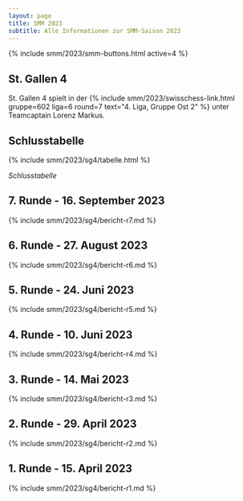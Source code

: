 ```yaml
---
layout: page
title: SMM 2023
subtitle: Alle Informationen zur SMM-Saison 2023
---
```


{% include smm/2023/smm-buttons.html active=4 %}

## St. Gallen 4

St. Gallen 4 spielt in der
{% include smm/2023/swisschess-link.html gruppe=602 liga=6 round=7 text="4. Liga, Gruppe Ost 2" %}
unter Teamcaptain Lorenz Markus.

## Schlusstabelle

{% include smm/2023/sg4/tabelle.html %}

_Schlusstabelle_

## 7. Runde - 16. September 2023

{% include smm/2023/sg4/bericht-r7.md %}

## 6. Runde - 27. August 2023

{% include smm/2023/sg4/bericht-r6.md %}

## 5. Runde - 24. Juni 2023

{% include smm/2023/sg4/bericht-r5.md %}

## 4. Runde - 10. Juni 2023

{% include smm/2023/sg4/bericht-r4.md %}

## 3. Runde - 14. Mai 2023

{% include smm/2023/sg4/bericht-r3.md %}

## 2. Runde - 29. April 2023

{% include smm/2023/sg4/bericht-r2.md %}

## 1. Runde - 15. April 2023

{% include smm/2023/sg4/bericht-r1.md %}

<style>
table th, table td:nth-of-type(4) {
    white-space: nowrap;
}
</style>
